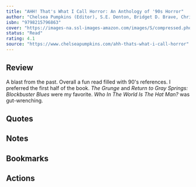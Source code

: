 ```yaml
---
title: "AHH! That's What I Call Horror: An Anthology of '90s Horror"
author: "Chelsea Pumpkins (Editor), S.E. Denton, Bridget D. Brave, Christopher O'Halloran, Caleb Stephens, Edith Lockwood, C.B. Jones, Mathew Wend, P.L. McMillan, Carson Winter, Patrick Barb, J.W. Donley, J.V. Gachs, Damien B.Raphael"
isbn: "9798215796863"
cover: "https://images-na.ssl-images-amazon.com/images/S/compressed.photo.goodreads.com/books/1665505215i/62883181.jpg"
status: "Read"
rating: 4.1
source: "https://www.chelseapumpkins.com/ahh-thats-what-i-call-horror"
---
```


## Review

A blast from the past. Overall a fun read filled with 90's references. I preferred the first half of the book. *The Grunge* and *Return to Gray Springs: Blockbuster Blues* were my favorite. *Who In The World Is The Hat Man?* was gut-wrenching. 

## Quotes

## Notes

## Bookmarks

## Actions
